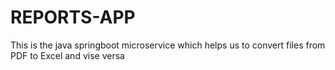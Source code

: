 # REPORTS-APP
This is the java springboot microservice which helps us to convert files from PDF to Excel and vise versa
